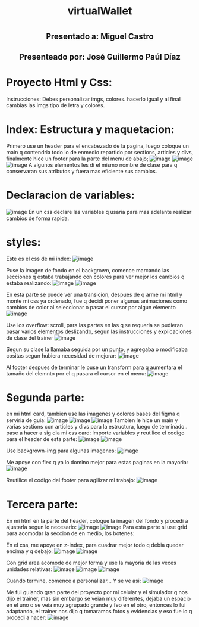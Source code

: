 # <h1 align="center"> virtualWallet</h1>
# <h2 align="center"> Presentado a: Miguel Castro</h2>
##  <h2 align="center">  Presenteado por: José Guillermo Paúl Díaz</h2>

# Proyecto Html y Css:
Instrucciones: Debes personalizar imgs, colores. hacerlo igual y al final cambias las imgs tipo de letra y colores.

# Index: Estructura y maquetacion: 
Primero use un header para el encabezado de la pagina, luego coloque un main q contendria todo lo de enmedio repartido por sections, articles y divs, finalmente hice un footer para la parte del menu de abajo;
![image](https://github.com/Guiller022005/virtualWallet/assets/118319910/6517c6cf-69d5-47fe-acd2-d3bf4bbc01ba)
![image](https://github.com/Guiller022005/virtualWallet/assets/118319910/65cf0b65-4d09-4a7f-8db6-e5b880a09a4d)
![image](https://github.com/Guiller022005/virtualWallet/assets/118319910/7eea6916-8099-43ff-82cf-f5a533fc554f)
A algunos elementos les di el mismo nombre de clase para q conservaran sus atributos y fuera mas eficiente sus cambios.

# Declaracion de variables:
![image](https://github.com/Guiller022005/virtualWallet/assets/118319910/e29d06c2-8e17-48c3-9452-93bf290c52ff)
En un css declare las variables q usaria para mas adelante realizar cambios de forma rapida.

# styles:
Este es el css de mi index:
![image](https://github.com/Guiller022005/virtualWallet/assets/118319910/817ff98d-c17d-4414-8892-f09c32382da5)

Puse la imagen de fondo en el backgrown, comence marcando las secciones q estaba trabajando con colores para ver mejor los cambios q estaba realizando:
![image](https://github.com/Guiller022005/virtualWallet/assets/118319910/b46c9ca5-c9c8-4004-a089-8f78cdea40e6)
![image](https://github.com/Guiller022005/virtualWallet/assets/118319910/4c918f12-c872-4c9b-9135-4488128cdc27)

En esta parte se puede ver una transicion, despues de q arme mi html y monte mi css ya ordenado, fue q decidi poner algunas animaciones como cambios de color al seleccionar o pasar el cursor por algun elemento
![image](https://github.com/Guiller022005/virtualWallet/assets/118319910/3d7d0491-fb1f-4d83-bc95-6a0814a31bcb)

Use los overflow: scroll, para las partes en las q se requeria se pudieran pasar varios elementos deslizando, segun las instrucciones y explicaciones de clase del trainer
![image](https://github.com/Guiller022005/virtualWallet/assets/118319910/43f61e93-ecf1-4c37-940e-a201c559696e)

Segun su clase la llamaba seguida por un punto, y agregaba o modificaba cositas segun hubiera necesidad de mejorar:
![image](https://github.com/Guiller022005/virtualWallet/assets/118319910/7eb59d0f-fbe6-4274-8cfc-8306700d412a)

Al footer despues de terminar le puse un transform para q aumentara el tamaño del elemnto por el q pasara el cursor en el menu:
![image](https://github.com/Guiller022005/virtualWallet/assets/118319910/a9f47219-4b1a-4bc7-853d-796c31348fa9)

# Segunda parte:
en mi html card, tambien use las imagenes y colores bases del figma q serviria de guia:
![image](https://github.com/Guiller022005/virtualWallet/assets/118319910/53809f60-018c-4f76-a84d-22314695e7ea)
![image](https://github.com/Guiller022005/virtualWallet/assets/118319910/f25e274b-1a00-4e56-9215-2e29314c450b)
![image](https://github.com/Guiller022005/virtualWallet/assets/118319910/003c6a67-d07d-4942-b69a-28b66de57303)
Tambien le hice un main y varias sections con articles y divs para la estructura, luego de terminado.. pase a hacer a sig dia mi css card:
Importe variables y reutilice el codigo para el header de esta parte:
![image](https://github.com/Guiller022005/virtualWallet/assets/118319910/e0fecb6b-450d-4782-bbe0-29f145e5d24e)
![image](https://github.com/Guiller022005/virtualWallet/assets/118319910/370d52ec-ed70-4ea1-9314-5c91b95058a0)

Use backgrown-img para algunas imagenes:
![image](https://github.com/Guiller022005/virtualWallet/assets/118319910/383d8270-09a8-45aa-8e55-7e2a3365ece4)

Me apoye con flex q ya lo domino mejor para estas paginas en la mayoria:
![image](https://github.com/Guiller022005/virtualWallet/assets/118319910/19b47a1e-313d-4338-8b9c-5cbdc0a79604)

Reutilice el codigo del footer para agilizar mi trabajo:
![image](https://github.com/Guiller022005/virtualWallet/assets/118319910/a1a65431-0e8c-4bd8-85bd-e414743f0960)

# Tercera parte:
En mi html en la parte del header, coloque la imagen del fondo y procedi a ajustarla segun lo necesario:
![image](https://github.com/Guiller022005/virtualWallet/assets/118319910/54c65a52-3903-4ef7-810b-5cddda9f9640)
![image](https://github.com/Guiller022005/virtualWallet/assets/118319910/bc426fdf-513e-4d11-8b7a-ae0b407a4d78)
Para esta parte si use grid para acomodar la seccion de en medio, los botenes:

En el css, me apoye en z-index, para cuadrar mejor todo q debia quedar encima y q debajo:
![image](https://github.com/Guiller022005/virtualWallet/assets/118319910/c9885c6a-23fd-4ac6-af7c-d780a7e76c44)
![image](https://github.com/Guiller022005/virtualWallet/assets/118319910/3b9cea2f-73a3-48a2-be95-c070384c8490)

Con grid area acomode de mejor forma y use la mayoria de las veces unidades relativas:
![image](https://github.com/Guiller022005/virtualWallet/assets/118319910/c81f64f5-aee3-4bc3-94f6-8c77b28584ba)
![image](https://github.com/Guiller022005/virtualWallet/assets/118319910/bd7980e3-831f-4f18-b8d2-5b8ee4fa3081)
![image](https://github.com/Guiller022005/virtualWallet/assets/118319910/d112773b-16ef-4f17-97af-c24ca38c0b3c)

Cuando termine, comence a personalizar...
Y se ve asi:
![image](https://github.com/Guiller022005/virtualWallet/assets/118319910/ea8e5fe4-9a21-4cbf-813b-7a8425a13b98)

Me fui guiando gran parte del proyecto por mi celular y el simulador q nos dijo el trainer, mas sin embargo se veian muy diferentes, dejaba un espacio en el uno o se veia muy agrupado grande y feo en el otro, entonces lo fui adaptando, el trainer nos dijo q tomaramos fotos y evidencias y eso fue lo q procedi a hacer:
![image](https://github.com/Guiller022005/virtualWallet/assets/118319910/7a63590a-577f-49a1-a982-f93cae2e28da)

